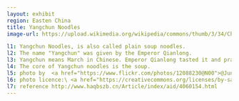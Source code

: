 ```yaml
---
layout: exhibit
region: Easten China
title: Yangchun Noodles
image-url: https://upload.wikimedia.org/wikipedia/commons/thumb/3/34/ChineseNoodles.jpg/1920px-ChineseNoodles.jpg

l1: Yangchun Noodles, is also called plain soup noodles.
l2: The name "Yangchun" was given by the Emperor Qianlong. 
l3: Yangchun means March in Chinese. Emperor Qianlong tasted it and praised in March, and granted the name "Yangchun noodles".
l4: The core of Yangchun noodles is the soup.
l5: photo by  <a href="https://www.flickr.com/photos/12088230@N00">@Jun</a> at Flickr
l6: photo licence:\ <a href="https://creativecommons.org/licenses/by-sa/2.0">CC BY-SA 2.0</a>
l7: reference http://www.haqbszb.cn/Article/index/aid/4060154.html
---
```

